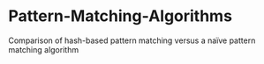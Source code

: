 # Pattern-Matching-Algorithms
Comparison of hash-based pattern matching versus a naïve pattern matching algorithm
